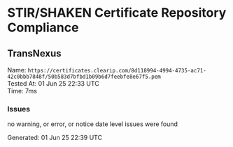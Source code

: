 # STIR/SHAKEN Certificate Repository Compliance

## TransNexus

Name: `https://certificates.clearip.com/8d118994-4994-4735-ac71-42c0bbb7848f/50b583d7bfbd1b09b6d7feebfe8e67f5.pem`\
Tested At: 01 Jun 25 22:33 UTC\
Time: 7ms

### Issues

no warning, or error, or notice date level issues were found

Generated: 01 Jun 25 22:39 UTC